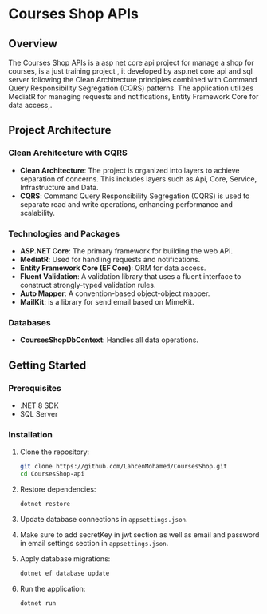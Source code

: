 # Courses Shop APIs

## Overview

The Courses Shop APIs is a asp net core api project for manage a shop for courses, is a just training project , it developed by asp.net core api and sql server following the Clean Architecture principles combined with Command Query Responsibility Segregation (CQRS) patterns. The application utilizes MediatR for managing requests and notifications, Entity Framework Core for data access,.

## Project Architecture

### Clean Architecture with CQRS
- **Clean Architecture**: The project is organized into layers to achieve separation of concerns. This includes layers such as Api, Core, Service, Infrastructure and Data.
- **CQRS**: Command Query Responsibility Segregation (CQRS) is used to separate read and write operations, enhancing performance and scalability.

### Technologies and Packages
- **ASP.NET Core**: The primary framework for building the web API.
- **MediatR**: Used for handling requests and notifications.
- **Entity Framework Core (EF Core)**: ORM for data access.
- **Fluent Validation**: A validation library that uses a fluent interface to construct strongly-typed validation rules.
- **Auto Mapper**: A convention-based object-object mapper.
- **MailKit**: is a library for send email based on MimeKit.

### Databases 
- **CoursesShopDbContext**: Handles all data operations.

## Getting Started

### Prerequisites
- .NET 8 SDK
- SQL Server

### Installation
1. Clone the repository:
    ```bash
    git clone https://github.com/LahcenMohamed/CoursesShop.git
    cd CoursesShop-api
    ```

2. Restore dependencies:
    ```bash
    dotnet restore
    ```

3. Update database connections in `appsettings.json`.

4. Make sure to add secretKey in jwt section as well as email and password in email settings section in `appsettings.json`.

5. Apply database migrations:
    ```bash
    dotnet ef database update
    ```

7. Run the application:
    ```bash
    dotnet run
    ```
